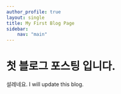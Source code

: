 ```yaml
---
author_profile: true
layout: single
title: My First Blog Page
sidebar:
    nav: "main"
---
```


# 첫 블로그 포스팅 입니다.

설레네요. 
I will update this blog.
